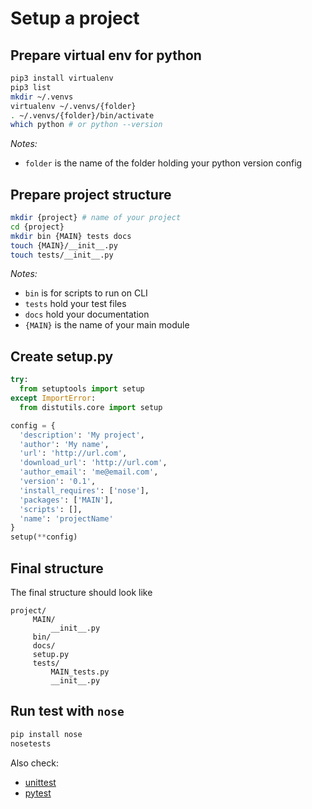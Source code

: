 # Setup a project 

## Prepare virtual env for python
```bash
pip3 install virtualenv
pip3 list
mkdir ~/.venvs
virtualenv ~/.venvs/{folder}
. ~/.venvs/{folder}/bin/activate
which python # or python --version
```
_Notes:_
- `folder` is the name of the folder holding your python version config


## Prepare project structure
```bash
mkdir {project} # name of your project
cd {project}
mkdir bin {MAIN} tests docs
touch {MAIN}/__init__.py
touch tests/__init__.py
```
_Notes:_
- `bin` is for scripts to run on CLI
- `tests` hold your test files
- `docs` hold your documentation
- `{MAIN}` is the name of your main module

## Create setup.py
```python
try:
  from setuptools import setup
except ImportError:
  from distutils.core import setup

config = {
  'description': 'My project',
  'author': 'My name',
  'url': 'http://url.com',
  'download_url': 'http://url.com',
  'author_email': 'me@email.com',
  'version': '0.1',
  'install_requires': ['nose'],
  'packages': ['MAIN'],
  'scripts': [],
  'name': 'projectName'
}
setup(**config)
```

## Final structure
The final structure should look like
```
project/
     MAIN/
         __init__.py
     bin/
     docs/
     setup.py
     tests/
         MAIN_tests.py
         __init__.py
```

## Run test with `nose`
```bash
pip install nose
nosetests
```
Also check:
- [unittest](https://docs.python.org/3/library/unittest.html)
- [pytest](https://docs.pytest.org/en/stable/getting-started.html)

